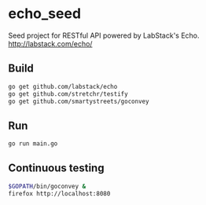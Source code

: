 echo_seed
=========

Seed project for RESTful API powered by LabStack's Echo. http://labstack.com/echo/

Build
-----
```bash
go get github.com/labstack/echo
go get github.com/stretchr/testify
go get github.com/smartystreets/goconvey
```

Run
---
```bash
go run main.go
```

Continuous testing
------------------
```bash
$GOPATH/bin/goconvey &
firefox http://localhost:8080
```